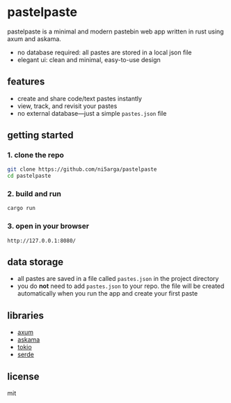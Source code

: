 # pastelpaste

pastelpaste is a minimal and modern pastebin web app written in rust using axum and askama.

- no database required: all pastes are stored in a local json file
- elegant ui: clean and minimal, easy-to-use design

## features

- create and share code/text pastes instantly
- view, track, and revisit your pastes
- no external database—just a simple `pastes.json` file

## getting started

### 1. clone the repo
```sh
git clone https://github.com/ni5arga/pastelpaste
cd pastelpaste
```

### 2. build and run
```sh
cargo run
```

### 3. open in your browser
```
http://127.0.0.1:8080/
```

## data storage

- all pastes are saved in a file called `pastes.json` in the project directory
- you do **not** need to add `pastes.json` to your repo. the file will be created automatically when you run the app and create your first paste

## libraries 

- [axum](https://github.com/tokio-rs/axum)
- [askama](https://github.com/djc/askama)
- [tokio](https://github.com/tokio-rs/tokio)
- [serde](https://github.com/serde-rs/serde)

## license

mit 
